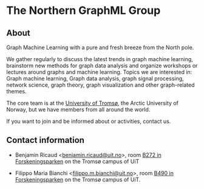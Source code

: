 # The Northern GraphML Group

## About

Graph Machine Learning with a pure and fresh breeze from the North pole.

We gather regularly to discuss the latest trends in graph machine learning, brainstorm new methods for graph data analysis and organize workshops or lectures around graphs and machine learning. Topics we are interested in: Graph machine learning, Graph data analysis, graph signal processing, network science, graph theory, graph visualization and other graph-related themes.

The core team is at the [University of Tromsø](https://en.uit.no/), the Arctic University of Norway, but we have members from all around the world.

If you want to join and be informed about or activities, contact us.

## Contact information

* Benjamin Ricaud <[benjamin.ricaud@uit.no](mailto:benjamin.ricaud@uit.no)>,  room [B272 in Forskeningsparken](https://use.mazemap.com/#v=1&config=uit&zlevel=2&center=18.987598,69.680524&zoom=18&sharepoitype=poi&sharepoi=825022&campusid=5) on the Tromsø campus of UiT

* Filippo Maria Bianchi <[filippo.m.bianchi@uit.no](mailto:filippo.m.bianchi@uit.no)>, room [B490 in Forskeningsparken](https://use.mazemap.com/#v=1&zlevel=4&center=18.987371,69.680943&zoom=18&campusid=5&sharepoitype=poi&sharepoi=825410) on the Tromsø campus of UiT. 
